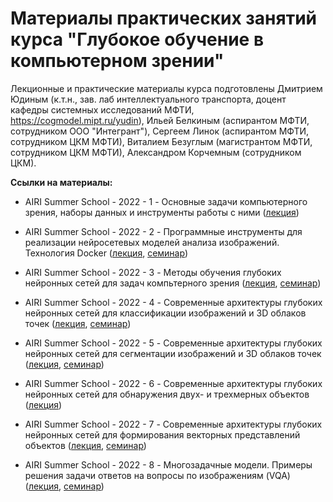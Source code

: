 # Материалы практических занятий курса "Глубокое обучение в компьютерном зрении"

Лекционные и практические материалы курса подготовлены Дмитрием Юдиным (к.т.н., зав. лаб интеллектуального транспорта, доцент кафедры системных исследований МФТИ, https://cogmodel.mipt.ru/yudin), Ильей Белкиным (аспирантом МФТИ, сотрудником ООО "Интегрант"), Сергеем Линок (аспирантом МФТИ, сотрудником ЦКМ МФТИ), Виталием Безуглым (магистрантом МФТИ, сотрудником ЦКМ МФТИ), Александром Корчемным (сотрудником ЦКМ).


**Ссылки на материалы:**

* AIRI Summer School - 2022 - 1 - Основные задачи компьютерного зрения, наборы данных и инструменты работы с ними ([лекция](https://docs.google.com/presentation/d/17j13MbL46rPQKk2MIEQ0PVL-1a-2Ieuc/edit?usp=sharing&ouid=118183283995851112163&rtpof=true&sd=true))

* AIRI Summer School - 2022 - 2 - Программные инструменты для реализации нейросетевых моделей анализа изображений. Технология Docker ([лекция](https://drive.google.com/file/d/1XG32Jv31AjSPiri7SU5quaHOh865wpdX/view?usp=sharing), [семинар](https://github.com/cds-mipt/airi_cv_2022/tree/master/seminar_1))

* AIRI Summer School - 2022 - 3 - Методы обучения глубоких нейронных сетей для задач компьтерного зрения ([лекция](https://docs.google.com/presentation/d/1jJvHYtUiGRnoghxrVwLNu4sQbWNDsdOj/edit?usp=sharing&ouid=118183283995851112163&rtpof=true&sd=true), [семинар](https://github.com/cds-mipt/airi_cv_2022/tree/master/seminar_2))

* AIRI Summer School - 2022 - 4 - Современные архитектуры глубоких нейронных сетей для классификации изображений и 3D облаков точек ([лекция](https://docs.google.com/presentation/d/1s2WdY9JKIgwQ8s87Vm1M3wjH3P8AqWeE/edit?usp=sharing&ouid=118183283995851112163&rtpof=true&sd=true), [семинар](https://github.com/cds-mipt/airi_cv_2022/tree/master/seminar_3))

* AIRI Summer School - 2022 - 5 - Современные архитектуры глубоких нейронных сетей для сегментации изображений и 3D облаков точек ([лекция](https://docs.google.com/presentation/d/1xsw8y0dbSbdnU1Mby3Lh0blaIS_JdKGm/edit?usp=sharing&ouid=118183283995851112163&rtpof=true&sd=true), [семинар](https://github.com/cds-mipt/airi_cv_2022/tree/master/seminar_4))

* AIRI Summer School - 2022 - 6 - Современные архитектуры глубоких нейронных сетей для обнаружения двух- и трехмерных объектов ([лекция](https://docs.google.com/presentation/d/1a7OAHtaZodPXmc3Fgc6eDeCCT2-D3bIWqyM0YrLfmLg/edit?usp=sharing))

* AIRI Summer School - 2022 - 7 - Современные архитектуры глубоких нейронных сетей для формирования векторных представлений объектов ([лекция](https://docs.google.com/presentation/d/17r2l_V6VuzmQgl2o4JhB7TdDbmWmJFUX/edit?usp=sharing&ouid=118183283995851112163&rtpof=true&sd=true), [семинар](https://github.com/cds-mipt/airi_cv_2022/tree/master/seminar_7))

* AIRI Summer School - 2022 - 8 - Многозадачные модели. Примеры решения задачи ответов на вопросы по изображениям (VQA) ([лекция](https://docs.google.com/presentation/d/17L082ZV1ngJwcgOuBBlwh-upyjcn2Qit/edit?usp=sharing&ouid=118183283995851112163&rtpof=true&sd=true), [семинар](https://github.com/cds-mipt/airi_cv_2022/tree/master/seminar_8))
